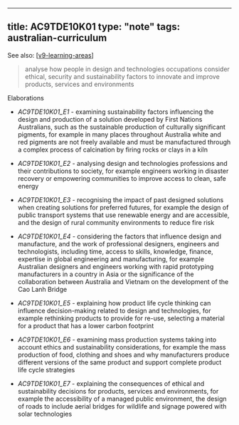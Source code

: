 
---
title: AC9TDE10K01
type: "note"
tags: australian-curriculum
---

See also: [[v9-learning-areas]]


> analyse how people in design and technologies occupations consider ethical, security and sustainability factors to innovate and improve products, services and environments

Elaborations


- _AC9TDE10K01_E1_ - examining sustainability factors influencing the design and production of a solution developed by First Nations Australians, such as the sustainable production of culturally significant pigments, for example in many places throughout Australia white and red pigments are not freely available and must be manufactured through a complex process of calcination by firing rocks or clays in a kiln

- _AC9TDE10K01_E2_ - analysing design and technologies professions and their contributions to society, for example engineers working in disaster recovery or empowering communities to improve access to clean, safe energy

- _AC9TDE10K01_E3_ - recognising the impact of past designed solutions when creating solutions for preferred futures, for example the design of public transport systems that use renewable energy and are accessible, and the design of rural community environments to reduce fire risk

- _AC9TDE10K01_E4_ - considering the factors that influence design and manufacture, and the work of professional designers, engineers and technologists, including time, access to skills, knowledge, finance, expertise in global engineering and manufacturing, for example Australian designers and engineers working with rapid prototyping manufacturers in a country in Asia or the significance of the collaboration between Australia and Vietnam on the development of the Cao Lanh Bridge

- _AC9TDE10K01_E5_ - explaining how product life cycle thinking can influence decision-making related to design and technologies, for example rethinking products to provide for re-use, selecting a material for a product that has a lower carbon footprint

- _AC9TDE10K01_E6_ - examining mass production systems taking into account ethics and sustainability considerations, for example the mass production of food, clothing and shoes and why manufacturers produce different versions of the same product and support complete product life cycle strategies

- _AC9TDE10K01_E7_ - explaining the consequences of ethical and sustainability decisions for products, services and environments, for example the accessibility of a managed public environment, the design of roads to include aerial bridges for wildlife and signage powered with solar technologies

[//begin]: # "Autogenerated link references for markdown compatibility"
[v9-learning-areas]: ../v9-learning-areas "v9-learning-areas"
[//end]: # "Autogenerated link references"
